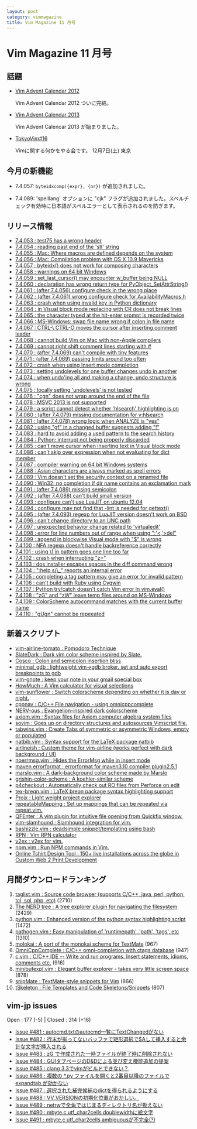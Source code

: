 ```yaml
---
layout: post
category: vimmagazine
title: Vim Magazine 11 月号
---
```


# Vim Magazine 11 月号

## 話題

- [Vim Advent Calendar 2012](http://atnd.org/events/33746)

  Vim Advent Calendar 2012 ついに完結。

- [Vim Advent Calendar 2013](http://atnd.org/events/45072)

  Vim Advent Calencar 2013 が始まりました。

- [TokyoVim#16](http://partake.in/events/c17663f3-cb0f-4bfe-8610-96177a8edf66)

  Vimに関する何かをやる会です。  12月7日(土) 東京


## 今月の新機能

  - 7.4.057: `byteidxcomp({expr}, {nr})` が追加されました。

  - 7.4.089: 'spelllang' オプションに "cjk" フラグが追加されました。スペルチェック有効時に日本語がスペルエラーとして表示されるのを防ぎます。


## リリース情報

- [7.4.053 : test75 has a wrong header](http://code.google.com/p/vim/source/detail?r=733193bf24c3a80883c60964922c7cdc83662eb2)
- [7.4.054 : reading past end of the 'stl' string](http://code.google.com/p/vim/source/detail?r=7b760cda2bbf086ba975fd5a4bdc6190a0f08caf)
- [7.4.055 : Mac: Where macros are defined depends on the system](http://code.google.com/p/vim/source/detail?r=38a755adc58063894c6695d702cc37f4910bad14)
- [7.4.056 : Mac: Compilation problem with OS X 10.9 Mavericks](http://code.google.com/p/vim/source/detail?r=8d83c219fc7b2ec8685ab9e0dd7d3067b7f9d1e9)
- [7.4.057 : byteidx() does not work for composing characters](http://code.google.com/p/vim/source/detail?r=3109053ce4e3d17ca6ecab06c0ea0f38581d2f41)
- [7.4.058 : warnings on 64 bit Windows](http://code.google.com/p/vim/source/detail?r=fa8447ec582378ca8d2c0245bd4ac195876abf2b)
- [7.4.059 : set&#x5f;last&#x5f;cursor() may encounter w&#x5f;buffer being NULL](http://code.google.com/p/vim/source/detail?r=2a72805a3038285c35f47dc0327a57cdabbdf09d)
- [7.4.060 : declaration has wrong return type for PyObject&#x5f;SetAttrString()](http://code.google.com/p/vim/source/detail?r=46ca8fcee5257cc036ac928d91b2a490cf47a956)
- [7.4.061 : (after 7.4.056) configure check in the wrong place](http://code.google.com/p/vim/source/detail?r=739074bdceb85d16b9e70791d91a59c2b846ed8d)
- [7.4.062 : (after 7.4.061) wrong configure check for AvailabilityMacros.h](http://code.google.com/p/vim/source/detail?r=d59a0b8e5584c6e093990abb1b1e640aff7620bd)
- [7.4.063 : crash when using invalid key in Python dictionary](http://code.google.com/p/vim/source/detail?r=9cedb4dfd4c830783ac65128dbbb118da2e3c638)
- [7.4.064 : in Visual block mode replacing with CR does not break lines](http://code.google.com/p/vim/source/detail?r=d062239654688774d38e60ac42cec8ae1fd0f14b)
- [7.4.065 : the character typed at the hit-enter prompt is recorded twice](http://code.google.com/p/vim/source/detail?r=7f341db39d5bee0a9259a14a65e19bc9efa65417)
- [7.4.066 : MS-Windows: swap file name wrong if colon in file name](http://code.google.com/p/vim/source/detail?r=38b948f534e4646bf879cb4d30151474e093d139)
- [7.4.067 : CTRL-\\ CTRL-O moves the cursor after inserting comment leader](http://code.google.com/p/vim/source/detail?r=86bf09a1b6d0275131caf7ffc51598608e7242de)
- [7.4.068 : cannot build Vim on Mac with non-Apple compilers](http://code.google.com/p/vim/source/detail?r=efa40be729c2c94c1d8d0bf95000c4a7d2976dbc)
- [7.4.069 : cannot right shift comment lines starting with #](http://code.google.com/p/vim/source/detail?r=878ed73c70706d68bc7175343e4deb24b11963c2)
- [7.4.070 : (after 7.4.069) can't compile with tiny features](http://code.google.com/p/vim/source/detail?r=e6f3f66028d448bb49ee2336cee60b13ced7cea9)
- [7.4.071 : (after 7.4.069) passing limits around too often](http://code.google.com/p/vim/source/detail?r=faf7e86203b5d5c98bdd30dd92524e5062b2412a)
- [7.4.072 : crash when using Insert mode completion](http://code.google.com/p/vim/source/detail?r=d563839a9be0be6e85d93e366b4f7ffe705d8e3b)
- [7.4.073 : setting undolevels for one buffer changes undo in another](http://code.google.com/p/vim/source/detail?r=d0595545e98a3b7b6fe1a96ab0106d8afd63c31e)
- [7.4.074 : when undo'ing all and making a change, undo structure is wrong](http://code.google.com/p/vim/source/detail?r=9818311eeca0d76641879e95143f314e7295cc26)
- [7.4.075 : locally setting 'undolevels' is not tested](http://code.google.com/p/vim/source/detail?r=829aa8c8449d85d0de3a29ac8ce647ec706efd02)
- [7.4.076 : "cgn" does not wrap around the end of the file](http://code.google.com/p/vim/source/detail?r=8f0c264db1e76a65499f0846d961907d7ecade9e)
- [7.4.078 : MSVC 2013 is not supported](http://code.google.com/p/vim/source/detail?r=5c3064feddd7c9bfef18d8067172335f101122c5)
- [7.4.079 : a script cannot detect whether 'hlsearch' highlighting is on](http://code.google.com/p/vim/source/detail?r=6ae816249627b34aee618b49c4169b7ca1f54ff3)
- [7.4.080 : (after 7.4.079) missing documentation for v:hlsearch](http://code.google.com/p/vim/source/detail?r=c5166fa1046462d73891f0b395d6619e7ce96c82)
- [7.4.081 : (after 7.4.078) wrong logic when ANALYZE is "yes"](http://code.google.com/p/vim/source/detail?r=42927712b3d997bdba9d8ff5a1199fe4652c5899)
- [7.4.082 : using "gf" in a changed buffer suggests adding "!"](http://code.google.com/p/vim/source/detail?r=9c777e2c702487bd0b5c48a22edc17c98b87e070)
- [7.4.083 : hard to avoid adding a used pattern to the search history](http://code.google.com/p/vim/source/detail?r=6367a766027d3b60caff43c35d8d3597ad90f6c6)
- [7.4.084 : Python: interrupt not being properly discarded](http://code.google.com/p/vim/source/detail?r=a56f60cf683455bea96daf077458158041e4d6ba)
- [7.4.085 : can't move cursor when inserting text in Visual block mode](http://code.google.com/p/vim/source/detail?r=70c3289803b3129f34ffc327b113dcf152222a56)
- [7.4.086 : can't skip over expression when not evaluating for dict member](http://code.google.com/p/vim/source/detail?r=60a5b7b82016da631dd7acc6121913d02c5677f8)
- [7.4.087 : compiler warning on 64 bit Windows systems](http://code.google.com/p/vim/source/detail?r=9334c994be7bb5e16a1f9c6b67e1c4342a6a386c)
- [7.4.088 : Asian characters are always marked as spell errors](http://code.google.com/p/vim/source/detail?r=853a76c7fdedefbc1dfdc2a4896d37a3806500e2)
- [7.4.089 : Vim doesn't set the security context on a renamed file](http://code.google.com/p/vim/source/detail?r=6707c44cec61d76026d5dcdd6573fb41cb89d0bd)
- [7.4.090 : Win32: no completion if dir name contains an exclamation mark](http://code.google.com/p/vim/source/detail?r=31217cc48e7d8c9aca703688d3d04d8edbc85bba)
- [7.4.091 : (after 7.4.089) missing semicolon](http://code.google.com/p/vim/source/detail?r=9502d1caf90bf56f0125c99b7d17ba70944ebd85)
- [7.4.092 : (after 7.4.088) can't build small version](http://code.google.com/p/vim/source/detail?r=1b4cb2c6b285265da4ffbe242af35a73e1b118e6)
- [7.4.093 : configure can't use LuaJIT on ubuntu 12.04](http://code.google.com/p/vim/source/detail?r=33f3e277ceab43179c74093f68196bd370199dbc)
- [7.4.094 : configure may not find that -lint is needed for gettext()](http://code.google.com/p/vim/source/detail?r=68b5f8abca93dd035ba180aa673a5bbf035b89db)
- [7.4.095 : (after 7.4.093) regexp for LuaJIT version doesn't work on BSD](http://code.google.com/p/vim/source/detail?r=acbe5414cb7f302f548bc1cbdc1ddb029dbf9094)
- [7.4.096 : can't change directory to an UNC path](http://code.google.com/p/vim/source/detail?r=645358801356c7b1c53a1d3b1543781a669a7733)
- [7.4.097 : unexpected behavior change related to 'virtualedit'](http://code.google.com/p/vim/source/detail?r=93c8296281dd64e513d52db9f745965926df5cab)
- [7.4.098 : error for line numbers out of range when using ":'\<,'>del"](http://code.google.com/p/vim/source/detail?r=79a8bac614c0c565617b404764f28675687ad442)
- [7.4.099 : append in blockwise Visual mode with "$" is wrong](http://code.google.com/p/vim/source/detail?r=8451f643a13eaf22e35a45e6bdd47c8d5b24c222)
- [7.4.100 : NFA regexp doesn't handle backreference correctly](http://code.google.com/p/vim/source/detail?r=5ad60cd88339c6217fbea8cf4f92dae04ac1c71d)
- [7.4.101 : using \\1 in pattern goes one line too far](http://code.google.com/p/vim/source/detail?r=ec5d11403c1952b2ed192f28afb6261d0867bb20)
- [7.4.102 : crash when interrupting "z="](http://code.google.com/p/vim/source/detail?r=9417f4de27a2a6acfa6b1660ac6ef2b5692e4554)
- [7.4.103 : dos installer escapes spaces in the diff command wrong](http://code.google.com/p/vim/source/detail?r=4db151014f93b7512919e452e6b3f4184758db7b)
- [7.4.104 : ":help s/\\&#x5f;" reports an internal error](http://code.google.com/p/vim/source/detail?r=dd7d1a86b311c11e9c03b7ca95c7b62206bbc7ab)
- [7.4.105 : completing a tag pattern may give an error for invalid pattern](http://code.google.com/p/vim/source/detail?r=eed95874f30e9d9dad577f2361f2dfed93c5db4d)
- [7.4.106 : can't build with Ruby using Cygwin](http://code.google.com/p/vim/source/detail?r=de9a01851ebd1ce1d225b40c182b6f1e105863a7)
- [7.4.107 : Python try/catch doesn't catch Vim error in vim.eval()](http://code.google.com/p/vim/source/detail?r=064e2a080e2e158177acc017c318bc953fb7535b)
- [7.4.108 : "zG" and "zW" leave temp files around on MS-Windows](http://code.google.com/p/vim/source/detail?r=fa31c5b82424373885d2fa55b4f8531ac21baacd)
- [7.4.109 : ColorScheme autocommand matches with the current buffer name](http://code.google.com/p/vim/source/detail?r=1cdf517067743dc33ebb9c7af8844abd9d9c7863)
- [7.4.110 : "gUgn" cannot be repeeated](http://code.google.com/p/vim/source/detail?r=6e54d1b3408ca745341b0b219c588c265fa52494)

## 新着スクリプト

- [vim-airline-tomato : Pomodoro Technique](http://www.vim.org/scripts/script.php?script_id=4756)
- [SlateDark : Dark vim color scheme inspired by Slate.](http://www.vim.org/scripts/script.php?script_id=4757)
- [Cosco : Colon and semicolon insertion bliss](http://www.vim.org/scripts/script.php?script_id=4758)
- [minimal&#x5f;gdb : lightweight vim->gdb broker. set and auto export breakpoints to gdb](http://www.vim.org/scripts/script.php?script_id=4759)
- [vim-gnote : keep your note in your gmail special box](http://www.vim.org/scripts/script.php?script_id=4760)
- [HowMuch : A Vim calculator for visual selections](http://www.vim.org/scripts/script.php?script_id=4761)
- [vim-sunflower : Switch colorscheme depending on whether it is day or night.](http://www.vim.org/scripts/script.php?script_id=4762)
- [cppnav : C/C++ File navigation - using omnicppcomplete](http://www.vim.org/scripts/script.php?script_id=4763)
- [NERV-ous : Evangelion-inspired dark colorscheme](http://www.vim.org/scripts/script.php?script_id=4764)
- [axiom.vim : Syntax files for Axiom computer algebra system files](http://www.vim.org/scripts/script.php?script_id=4765)
- [sovim : Goes up on directory structures and autosources Vimscript file.](http://www.vim.org/scripts/script.php?script_id=4766)
- [tabwins.vim : Create Tabs of symmetric or asymmetric Windows, empty or populated](http://www.vim.org/scripts/script.php?script_id=4767)
- [natbib.vim : Syntax support for the LaTeX package natbib](http://www.vim.org/scripts/script.php?script_id=4768)
- [airlineish : Custom theme for vim-airline (works perfect with dark background / UI)](http://www.vim.org/scripts/script.php?script_id=4769)
- [noerrmsg.vim : Hides the ErrorMsg while in insert mode](http://www.vim.org/scripts/script.php?script_id=4770)
- [maven errorformat : errorformat for maven3.10 compiler plugin2.5.1](http://www.vim.org/scripts/script.php?script_id=4771)
- [marslo.vim : A dark-background color scheme made by Marslo](http://www.vim.org/scripts/script.php?script_id=4772)
- [grishin-color-scheme : A koehler-similar scheme](http://www.vim.org/scripts/script.php?script_id=4773)
- [p4checkout : Automatically check out RO files from Perforce on edit](http://www.vim.org/scripts/script.php?script_id=4774)
- [tex-breqn.vim : LaTeX breqn package syntax highlighting support](http://www.vim.org/scripts/script.php?script_id=4775)
- [Projx : Light weight project explorer](http://www.vim.org/scripts/script.php?script_id=4776)
- [repeatableMapping : Set up mappings that can be repeated via repeat.vim.](http://www.vim.org/scripts/script.php?script_id=4777)
- [QFEnter : A vim plugin for intuitive file opening from Quickfix window.](http://www.vim.org/scripts/script.php?script_id=4778)
- [vim-slamhound : Slamhound integration for vim.](http://www.vim.org/scripts/script.php?script_id=4779)
- [bashizzle.vim : deadsimple snippet/templating using bash](http://www.vim.org/scripts/script.php?script_id=4780)
- [RPN : Vim RPN calculator](http://www.vim.org/scripts/script.php?script_id=4781)
- [v2ex : v2ex for vim.](http://www.vim.org/scripts/script.php?script_id=4782)
- [npm.vim : Run NPM commands in Vim.](http://www.vim.org/scripts/script.php?script_id=4783)
- [Online Tshirt Design Tool : 150+ live installations across the globe in Custom Web 2 Print Development](http://www.vim.org/scripts/script.php?script_id=4784)

## 月間ダウンロードランキング

1. [taglist.vim : Source code browser (supports C/C++, java, perl, python, tcl, sql, php, etc)](http://www.vim.org/scripts/script.php?script_id=273) (2710)
2. [The NERD tree : A tree explorer plugin for navigating the filesystem](http://www.vim.org/scripts/script.php?script_id=1658) (2429)
3. [python.vim : Enhanced version of the python syntax highlighting script](http://www.vim.org/scripts/script.php?script_id=790) (1472)
4. [pathogen.vim : Easy manipulation of 'runtimepath', 'path', 'tags', etc](http://www.vim.org/scripts/script.php?script_id=2332) (1310)
5. [molokai : A port of the monokai scheme for TextMate](http://www.vim.org/scripts/script.php?script_id=2340) (967)
6. [OmniCppComplete : C/C++ omni-completion with ctags database](http://www.vim.org/scripts/script.php?script_id=1520) (947)
7. [c.vim : C/C++ IDE --  Write and run programs. Insert statements, idioms, comments etc.](http://www.vim.org/scripts/script.php?script_id=213) (916)
8. [minibufexpl.vim : Elegant buffer explorer - takes very little screen space](http://www.vim.org/scripts/script.php?script_id=159) (878)
9. [snipMate : TextMate-style snippets for Vim](http://www.vim.org/scripts/script.php?script_id=2540) (866)
10. [tSkeleton : File Templates and Code Skeletons/Snippets](http://www.vim.org/scripts/script.php?script_id=1160) (807)

## vim-jp issues

Open : 177 (-5) | Closed : 314 (+16)

- [Issue #481 : autocmd.txtのautocmd一覧にTextChangedがない](https://github.com/vim-jp/issues/issues/481)
- [Issue #482 : 行末が揃ってないバッファで矩形選択で$Aして挿入すると余計な文字が挿入される](https://github.com/vim-jp/issues/issues/482)
- [Issue #483 : zG で作成された一時ファイルが終了時に削除されない](https://github.com/vim-jp/issues/issues/483)
- [Issue #484 : GUIタブページのD&Dによる並び変え機能追加の提案](https://github.com/vim-jp/issues/issues/484)
- [Issue #485 : clang 3.3でvimがビルドできない？](https://github.com/vim-jp/issues/issues/485)
- [Issue #486 : 複数の &#x2a;.py ファイルを開くと2番目以降のファイルで expandtab が効かない](https://github.com/vim-jp/issues/issues/486)
- [Issue #487 : 選択された補完候補のdictを得られるようにする](https://github.com/vim-jp/issues/issues/487)
- [Issue #488 : VV&#x5f;VERSIONの初期化位置がおかしい。](https://github.com/vim-jp/issues/issues/488)
- [Issue #489 : netrwで全角ではじまるディレクトリ名が扱えない](https://github.com/vim-jp/issues/issues/489)
- [Issue #490 : mbyte.c utf&#x5f;char2cells doublewidthに絵文字](https://github.com/vim-jp/issues/issues/490)
- [Issue #491 : mbyte.c utf&#x5f;char2cells ambiguousが不完全(?)](https://github.com/vim-jp/issues/issues/491)

